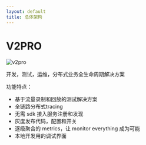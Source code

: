 ```yaml
---
layout: default
title: 总体架构
---
```


# V2PRO 

![v2pro](https://docs.google.com/drawings/d/e/2PACX-1vRT5h9AVqantCAi01hdSZkJ3u_YSrtUZKOox2jj_YQEnDdvr4-DtC0xB-v4CSpsrMZsGz3xNthuk3vX/pub?w=507&h=296)

开发，测试，运维，分布式业务全生命周期解决方案

功能特点：

* 基于流量录制和回放的测试解决方案
* 全链路分布式tracing
* 无需 sdk 接入服务注册和发现
* 灰度发布代码，配置和开关
* 逐级聚合的 metrics，让 monitor everything 成为可能
* 本地开发用的调试界面
